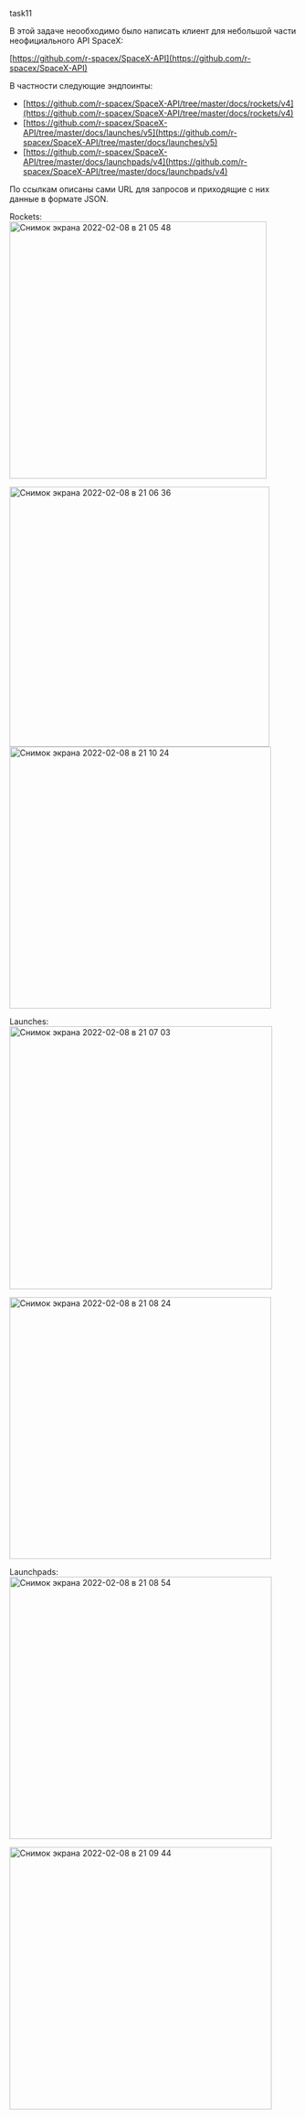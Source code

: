 task11

В этой задаче неообходимо было написать клиент для небольшой части неофициального API SpaceX:

[https://github.com/r-spacex/SpaceX-API](https://github.com/r-spacex/SpaceX-API)

В частности следующие эндпоинты:

- [https://github.com/r-spacex/SpaceX-API/tree/master/docs/rockets/v4](https://github.com/r-spacex/SpaceX-API/tree/master/docs/rockets/v4)
- [https://github.com/r-spacex/SpaceX-API/tree/master/docs/launches/v5](https://github.com/r-spacex/SpaceX-API/tree/master/docs/launches/v5)
- [https://github.com/r-spacex/SpaceX-API/tree/master/docs/launchpads/v4](https://github.com/r-spacex/SpaceX-API/tree/master/docs/launchpads/v4)

По ссылкам описаны сами URL для запросов и приходящие с них данные в формате JSON. 

Rockets:
<img width="450" alt="Снимок экрана 2022-02-08 в 21 05 48" src="https://user-images.githubusercontent.com/82838416/153049654-a22a96ca-f63d-4e60-89b6-77ff509ac8d9.png">

<img width="455" alt="Снимок экрана 2022-02-08 в 21 06 36" src="https://user-images.githubusercontent.com/82838416/153049673-91c57096-a44c-4422-bcc1-0f5e1fffc7b6.png">

<img width="458" alt="Снимок экрана 2022-02-08 в 21 10 24" src="https://user-images.githubusercontent.com/82838416/153049683-bf6944bc-78ec-4f97-b51f-5df23e3d8c52.png">

Launches:
<img width="460" alt="Снимок экрана 2022-02-08 в 21 07 03" src="https://user-images.githubusercontent.com/82838416/153049758-8836a4bf-6ca7-4c4b-a2ca-028af59c8168.png">

<img width="458" alt="Снимок экрана 2022-02-08 в 21 08 24" src="https://user-images.githubusercontent.com/82838416/153049771-224f526c-3db8-4aaf-8d2f-f2654c21d7f5.png">

Launchpads:
<img width="459" alt="Снимок экрана 2022-02-08 в 21 08 54" src="https://user-images.githubusercontent.com/82838416/153049799-31931479-6264-4eb6-aff7-7fcdf63deb1c.png">

<img width="459" alt="Снимок экрана 2022-02-08 в 21 09 44" src="https://user-images.githubusercontent.com/82838416/153049828-c0c70549-032c-4d90-95f9-1339102c47bc.png">

